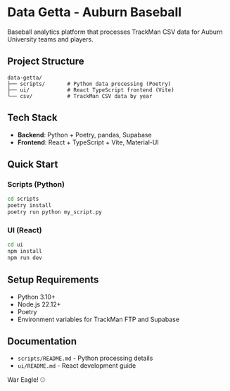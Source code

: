 # Data Getta - Auburn Baseball

Baseball analytics platform that processes TrackMan CSV data for Auburn University teams and players.

## Project Structure

```
data-getta/
├── scripts/       # Python data processing (Poetry)
├── ui/            # React TypeScript frontend (Vite)
└── csv/           # TrackMan CSV data by year
```

## Tech Stack

- **Backend**: Python + Poetry, pandas, Supabase
- **Frontend**: React + TypeScript + Vite, Material-UI

## Quick Start

### Scripts (Python)
```bash
cd scripts
poetry install
poetry run python my_script.py
```

### UI (React)
```bash
cd ui
npm install
npm run dev
```

## Setup Requirements

- Python 3.10+
- Node.js 22.12+
- Poetry
- Environment variables for TrackMan FTP and Supabase

## Documentation

- `scripts/README.md` - Python processing details
- `ui/README.md` - React development guide

War Eagle! ⚾